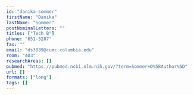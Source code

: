 ```yaml
---
id: "danika-sommer"
firstName: "Danika"
lastName: "Sommer"
postNominalLetters: ""
titles: ["Tech B"]
phone: "851-5287"
fax: ""
email: "ds3889@cumc.columbia.edu"
room: "403"
researchAreas: []
pubmed: "https://pubmed.ncbi.nlm.nih.gov/?term=Sommer+D%5BAuthor%5D"
url: []
formats: ["long"]
tags: []
---
```

